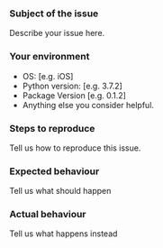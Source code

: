 ### Subject of the issue
Describe your issue here.

### Your environment
- OS: [e.g. iOS]
- Python version: [e.g. 3.7.2]
- Package Version [e.g. 0.1.2]
- Anything else you consider helpful.

### Steps to reproduce
Tell us how to reproduce this issue.

### Expected behaviour
Tell us what should happen

### Actual behaviour
Tell us what happens instead
